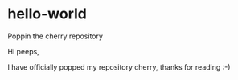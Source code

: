 # hello-world
Poppin the cherry repository

Hi peeps,

I have officially popped my repository cherry, thanks for reading :-)
